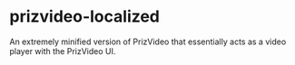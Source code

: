 # prizvideo-localized
An extremely minified version of PrizVideo that essentially acts as a video player with the PrizVideo UI.
